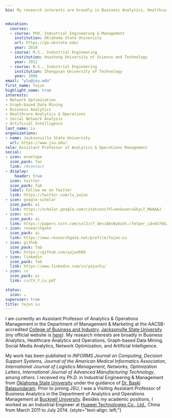 ```yaml
---
bio: My research interests are broadly in Business Analytics, Healthcare Analytics and Operations, Graph-based Data Mining, Social Media Analytics, Network Optimization, and Artificial Intelligence.


education:
  courses:
  - course: PhD, Industrial Engineering & Management
    institution: Oklahoma State University
    url: https://go.okstate.edu/
    year: 2019
  - course: M.S., Industrial Engineering
    institution: Huazhong University of Science and Technology
    year: 2011
  - course: B.S., Industrial Engineering
    institution: Zhongyuan University of Technology
    year: 2008
email: "ylu@jsu.edu"
first_name: Yajun
highlight_name: true
interests:
- Network Optimization
- Graph-based Data Mining
- Business Analytics
- Healthcare Analytics & Operations
- Social Network Analysis
- Artificial Intelligence
last_name: Lu
organizations:
- name: Jacksonville State University
  url: https://www.jsu.edu/
role: Assistant Professor of Analytics & Operations Management
social:
- icon: envelope
  icon_pack: fas
  link: /#contact
- display:
    header: true
  icon: twitter
  icon_pack: fab
  label: Follow me on Twitter
  link: https://twitter.com/lu_yajun
- icon: google-scholar
  icon_pack: ai
  link: https://scholar.google.com/citations?hl=en&user=GhyLT_MAAAAJ
- icon: ssrn
  icon_pack: ai
  link: https://papers.ssrn.com/sol3/cf_dev/AbsByAuth.cfm?per_id=6576620
- icon: researchgate
  icon_pack: ai
  link: https://www.researchgate.net/profile/Yajun-Lu
- icon: github
  icon_pack: fab
  link: https://github.com/yajun668
- icon: linkedin
  icon_pack: fab
  link: https://www.linkedin.com/in/yajunlu/
- icon: cv
  icon_pack: ai
  link: cv/CV_Y_Lu.pdf

status:
  icon: ☕️
superuser: true
title: Yajun Lu
---
```


<!-- more icon website: https://jpswalsh.github.io/academicons/ -->
<!-- more icon website: https://iphysresearch.github.io/blog/post/writting-markdown/ -->

I am currently an Assistant Professor of Analytics & Operations Management in the Department of Management & Marketing at the AACSB-accredited [College of Business and Industry](https://www.jsu.edu/business/index.html), [Jacksonville State University](https://www.jsu.edu/) (my official website is [here](https://www.jsu.edu/business/mm/faculty/yajun-lu.html)). My research interests are broadly in Business Analytics, Healthcare Analytics and Operations, Graph-based Data
Mining, Social Media Analytics, Network Optimization, and Artificial Intelligence.

<!--in Network Optimization, Graph-based Data Mining, Data Analytics of Complex Networks with applications in Healthcare, and Social Network Analysis. -->

My work has been published in *INFORMS Journal on Computing, Decision Support Systems, Journal of the American Medical Informatics Association, International Journal of Logistics Management, Networks, Optimization Letters, International Journal of Advanced Manufacturing Technology*, among others. I received my Ph.D. in Industrial Engineering & Management from [Oklahoma State University](https://go.okstate.edu/) under the guidance of [Dr. Baski Balasundaram](https://baski.me/). Prior to joining JSU, I was a Visiting Assistant Professor of Business Analytics in the Department of Analytics and Operations Management at [Bucknell University](https://www.bucknell.edu). Besides my academic positions, I worked as an Industrial Engineer at [Huawei Technologies Co., Ltd.](https://www.huawei.com/en/), China from March 2011 to July 2014.
{style="text-align: left;"}

